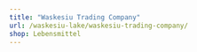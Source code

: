 ```yaml
---
title: "Waskesiu Trading Company"
url: /waskesiu-lake/waskesiu-trading-company/
shop: Lebensmittel
---
```

